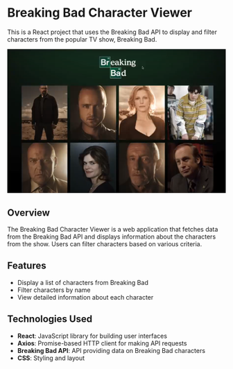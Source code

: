 # Breaking Bad Character Viewer

This is a React project that uses the Breaking Bad API to display and filter characters from the popular TV show, Breaking Bad.

![Landing Page](sc.png)

## Overview

The Breaking Bad Character Viewer is a web application that fetches data from the Breaking Bad API and displays information about the characters from the show. Users can filter characters based on various criteria.

## Features

- Display a list of characters from Breaking Bad
- Filter characters by name
- View detailed information about each character

## Technologies Used

- **React**: JavaScript library for building user interfaces
- **Axios**: Promise-based HTTP client for making API requests
- **Breaking Bad API**: API providing data on Breaking Bad characters
- **CSS**: Styling and layout



